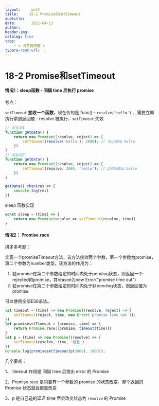 ```yaml
---
layout:     post
title:     18-2 Promise和setTimeout
subtitle:  
date:       2021-04-13
author:     
header-img: 
catalog: true
tags:
    - < 浏览器原理 >
typora-root-url: ..
---
```


# 18-2 Promise和setTimeout

#### 情况1：sleep函数 - 间隔 time 后执行 promise

考点：

`setTimeout` **接收一个函数**，现在传的是 func() - `resolve('hello')` ，需要立即执行拿到返回值 - resolve 被执行，`setTimeout` 失效

```js
// 对比组1
function getData() {
    return new Promise((resolve, reject) => {
        setTimeout(resolve('hello'), 2000); // 马上输出 hello
    })
}
// 对比组2
function getData() {
    return new Promise((resolve, reject) => {
        setTimeout(resolve, 2000, 'hello'); // 2秒后输出 hello
    })
}

getData().then(res => {
    console.log(res)
})
```

sleep 函数实现

```js
const sleep = (time) => {
    return new Promise(resolve => setTimeout(resolve, time))
}
```

#### 情况2： Promise.race

拼多多考题：

实现一个promiseTimeout方法，该方法接收两个参数，第一个参数为promise，第二个参数为number类型。该方法的作用为：

1. 若promise在第二个参数给定的时间内处于pending状态，则返回一个rejected的promise，其reason为new Error("promise time out")
2. 若promise在第二个参数给定的时间内处于非pending状态，则返回值为promise

可以使用全部ES6语法。

```js
let timeout = (time) => new Promise((resolve, reject) => {
    setTimeout(reject, time, new Error('promise time out'));
})
let promisesetTimeout = (promise, time) => {
    return Promise.race([promise, timeout(time)])
}
let p = (time) => new Promise((resolve) => {
    setTimeout(resolve, time, '俊哲')
})
console.log(promisesetTimeout(p(5000), 1000));
```

几个要点：

1、 timeout 作用是 间隔 time 后抛出 error 的 Promise

2、Promise.race 是只要有一个参数的 promise 的状态改变，整个返回的 Promise 状态就会跟着改变

3、p 是自己造的延迟 time 后会改变状态为 `resolve` 的 Promise
